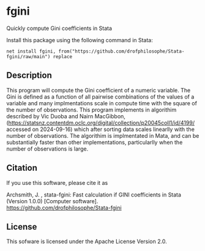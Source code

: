 # fgini
 Quickly compute Gini coefficients in Stata
 
 Install this package using the following command in Stata:
 
 `net install fgini, from("https://github.com/drofphilosophe/Stata-fgini/raw/main") replace`
 
 ## Description
 This program will compute the Gini coefficient of a numeric variable. The Gini is defined as a function of all pairwise combinations 
 of the values of a variable and many implmentations scale in compute time with the square of the number of observations. This program
 implements in algorithim described by Vic Duoba and Nairn MacGibbon, (<https://statsnz.contentdm.oclc.org/digital/collection/p20045coll1/id/4199/> accessed on 2024-09-16)
 which after sorting data scales linearlly with the number of 
 observations. The algorithim is implmentated in Mata, and can be substantially faster than other implementations, particularlly 
 when the number of observations is large. 

 ## Citation
 If you use this software, please cite it as

 Archsmith, J. , stata-fgini: Fast calculation if GINI coefficients in Stata (Version 1.0.0) [Computer software]. <https://github.com/drofphilosophe/Stata-fgini>

 ## License

 This sofware is licensed under the Apache License Version 2.0. 
 
